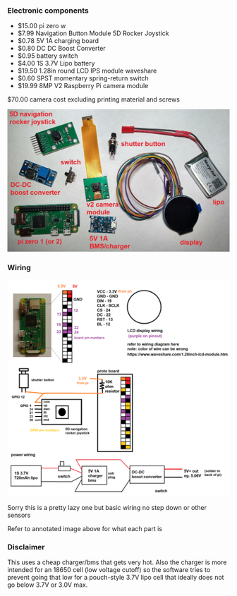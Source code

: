 ### Electronic components

* $15.00 pi zero w
* $7.99 Navigation Button Module 5D Rocker Joystick
* $0.78 5V 1A charging board
* $0.80 DC DC Boost Converter
* $0.95 battery switch
* $4.00 1S 3.7V Lipo battery
* $19.50 1.28in round LCD IPS module waveshare
* $0.60 SPST momentary spring-return switch
* $19.99 8MP V2 Raspberry Pi camera module

$70.00 camera cost excluding printing material and screws

<img src="./parts.JPG"/>

### Wiring

<img src="./wiring.png"/>

Sorry this is a pretty lazy one but basic wiring no step down or other sensors

Refer to annotated image above for what each part is

### Disclaimer

This uses a cheap charger/bms that gets very hot. Also the charger is more intended for an 18650 cell (low voltage cutoff) so the software tries to prevent going that low for a pouch-style 3.7V lipo cell that ideally does not go below 3.7V or 3.0V max.
